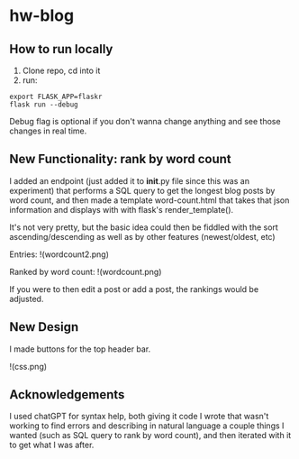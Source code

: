 # hw-blog

## How to run locally

1. Clone repo, cd into it
2. run: 

```
export FLASK_APP=flaskr
flask run --debug
```

Debug flag is optional if you don't wanna change anything and see those changes in real time. 



## New Functionality: rank by word count

I added an endpoint (just added it to __init__.py file since this was an experiment) that performs a SQL query to get the longest blog posts by word count, and then made a template word-count.html that takes that json information and displays with with flask's render_template(). 

It's not very pretty, but the basic idea could then be fiddled with the sort ascending/descending as well as by other features (newest/oldest, etc)

Entries:
!(wordcount2.png)

Ranked by word count: 
!(wordcount.png)

If you were to then edit a post or add a post, the rankings would be adjusted. 

## New Design

I made buttons for the top header bar. 

!(css.png)

## Acknowledgements

I used chatGPT for syntax help, both giving it code I wrote that wasn't working to find errors and describing in natural language a couple things I wanted (such as SQL query to rank by word count), and then iterated with it to get what I was after. 
